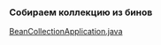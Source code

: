 ﻿### Собираем коллекцию из бинов

[BeanCollectionApplication.java](src%2Fmain%2Fjava%2Fru%2Fgulash%2Fbean%2Fcollection%2FBeanCollectionApplication.java)